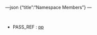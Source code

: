 —json {“title”:“Namespace Members”} —

 

-   PASS\_REF : <a href="/docs/native-client/pepper_beta/cpp/namespacepp#a339083c1beec620267bf8b3c55decaa5a82ae1b20e3ad488539b9dbc6ab4dd585" class="el">pp</a>
